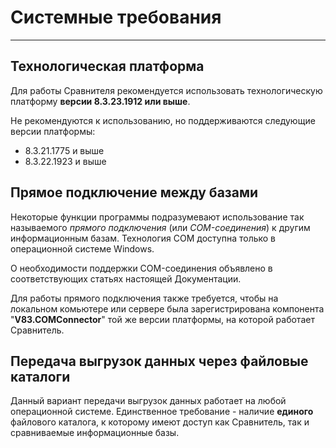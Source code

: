 # Системные требования
---
## Технологическая платформа
Для работы Сравнителя рекомендуется использовать технологическую платформу **версии 8.3.23.1912 или выше**.

Не рекомендуются к использованию, но поддерживаются следующие версии платформы:

- 8.3.21.1775 и выше
- 8.3.22.1923 и выше

## Прямое подключение между базами
Некоторые функции программы подразумевают использование так называемого *прямого подключения* (или *COM-соединения*) к другим информационным базам. Технология COM доступна только в операционной системе Windows.

О необходимости поддержки COM-соединения объявлено в соответствующих статьях настоящей Документации.

Для работы прямого подключения также требуется, чтобы на локальном комьютере или сервере была зарегистрирована компонента "**V83.COMConnector**" той же версии платформы, на которой работает Сравнитель.

## Передача выгрузок данных через файловые каталоги
Данный вариант передачи выгрузок данных работает на любой операционной системе. Единственное требование - наличие **единого** файлового каталога, к которому имеют доступ как Сравнитель, так и сравниваемые информационные базы.